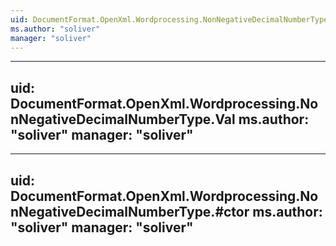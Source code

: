 ```yaml
---
uid: DocumentFormat.OpenXml.Wordprocessing.NonNegativeDecimalNumberType
ms.author: "soliver"
manager: "soliver"
---
```


---
uid: DocumentFormat.OpenXml.Wordprocessing.NonNegativeDecimalNumberType.Val
ms.author: "soliver"
manager: "soliver"
---

---
uid: DocumentFormat.OpenXml.Wordprocessing.NonNegativeDecimalNumberType.#ctor
ms.author: "soliver"
manager: "soliver"
---
